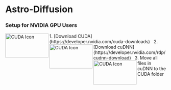 # Astro-Diffusion

### Setup for NVIDIA GPU Users
<img align="left" width="135" height="76" src="https://assets.nvidiagrid.net/ngc/logos/Cuda.png" alt="CUDA Icon">
1. [Download CUDA](https://developer.nvidia.com/cuda-downloads) &nbsp;
<img align="left" width="135" height="76" src="https://assets.nvidiagrid.net/ngc/logos/Cuda.png" alt="CUDA Icon">
2. [Download cuDNN](https://developer.nvidia.com/rdp/cudnn-download) &nbsp;
<img align="left" width="135" height="76" src="https://assets.nvidiagrid.net/ngc/logos/Cuda.png" alt="CUDA Icon">
3. Move all files in cuDNN to the CUDA folder
